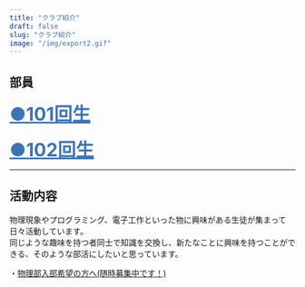 ```yaml
---
title: "クラブ紹介"
draft: false
slug: "クラブ紹介"
image: "/img/export2.gif"
---
```



## 部員
<!-- ここから -->
<div onclick="obj=document.getElementById('open').style; obj.display=(obj.display=='none')?'block':'none';">
<a style="cursor:pointer;"><font size="6" color=#3b75b7><u><b>●101回生</b></u></font></a>
</div>
<div id="open" style="display:none;clear:both;">

<font size="6"><b>-正部員−</b></font>
<h3><b>'30年度部長 H﨑<br></b></h3>
<font size="4"><b>このホームページの共同制作者。Python、iPhoneアプリ開発、電子工作、Arduino、人工知能、自作PC、それからギターにも手を出して、自分でも何がしたいのか分からなくなっている人。<br><br></b></font>

<h3><b>'30年度副部長 S.H.<br></b></h3>
<font size="4"><b>同じくこのホームページの共同制作者。中学校の時は物理部部長。名字が一文字なだけに一人だけイニシャルになってしまった。Unityとかモデリングとかできるらしい。<br><br></b></font>

<h3><b>Y本（Y氏）<br></b></h3>
<font size="4"><b>THE 物理部員。物理部といえばY氏。Y氏といえば物理部。3Dモデリングの専門家。<br><br></b></font>

<h3><b>T中<br></b></h3>
<font size="4"><b>H﨑のお友達だから、物理部室で自習したいからというだけで入部した人。音展で何か作ってくれるらしいけど、詳細不明。<br><br></b></font>

<h3><b>O川<br></b></h3>
<font size="4"><b>実名隠すつもりが、もはや名前がバレてしまっている。<br><br><br></b></font>

<font size="6"><b>-準部員-</b></font>

<h3><b>O川(レオン)<br></b></h3>
<font size="4"><b>物理部の自習担当。<br><br></b></font>

<h3><b>I井<br></b></h3>
<font size="4"><b>ミリタリーオタク。三度の飯よりロシアンタイムズ<br><br></b></font>

<h3><b>O野<br></b></h3>
<font size="4"><b>艦これ専科<br><br></b></font>

<h3><b>N尾<br></b></h3>
<font size="4"><b>部長と同じバンドのピアノ担当。グリー部の後、物理部にひょっこりはん<br><br></b></font>

<h3><b>K本<br></b></h3>
<font size="4"><b>PCジサッカー。i7-8086Kの応募に三時間を費やす<br><br></b></font>


</div>
<!-- ここまでで１かたまり -->
<br>
<!-- ここから -->
<div onclick="obj=document.getElementById('open2').style; obj.display=(obj.display=='none')?'block':'none';">
<a style="cursor:pointer;"><font size="6" color=#3b75b7><u><b>●102回生</b></u></font></a>
</div>
<div id="open2" style="display:none;clear:both;">

<h3><b>部員求む！</b></h3>

</div>
<!-- ここまでで１かたまり -->


<hr/>

## 活動内容
物理現象やプログラミング、電子工作といった物に興味がある生徒が集まって日々活動しています。  
同じような趣味を持つ者同士で知識を交換し、新たなことに興味を持つことができる、そのような部活にしたいと思っています。  

・[物理部入部希望の方へ(随時募集中です！)](/pdf/keizi.pdf)
